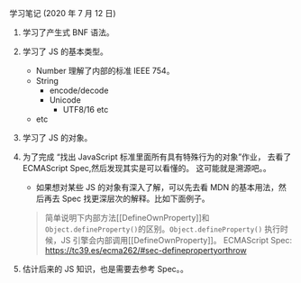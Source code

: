 学习笔记 (2020 年 7 月 12 日)

1. 学习了产生式 BNF 语法。
2. 学习了 JS 的基本类型。
   - Number
     理解了内部的标准 IEEE 754。
   - String
     - encode/decode
     - Unicode
       - UTF8/16 etc
   - etc
3. 学习了 JS 的对象。
4. 为了完成 “找出 JavaScript 标准里面所有具有特殊行为的对象”作业， 去看了 ECMAScript Spec,然后发现其实是可以看懂的。 这可能就是溯源吧。。

   - 如果想对某些 JS 的对象有深入了解，可以先去看 MDN 的基本用法，然后再去 Spec 找更深层次的解释。比如下面例子。

   > 简单说明下内部方法[[DefineOwnProperty]]和 `Object.defineProperty()`的区别。`Object.defineProperty()` 执行时候，JS 引擎会内部调用[[DefineOwnProperty]]。
   > ECMAScript Spec: https://tc39.es/ecma262/#sec-definepropertyorthrow

5. 估计后来的 JS 知识，也是需要去参考 Spec。。
